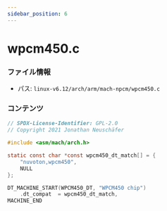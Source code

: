 ```yaml
---
sidebar_position: 6
---
```

# wpcm450.c

### ファイル情報

- パス: `linux-v6.12/arch/arm/mach-npcm/wpcm450.c`

### コンテンツ

```c
// SPDX-License-Identifier: GPL-2.0
// Copyright 2021 Jonathan Neuschäfer

#include <asm/mach/arch.h>

static const char *const wpcm450_dt_match[] = {
	"nuvoton,wpcm450",
	NULL
};

DT_MACHINE_START(WPCM450_DT, "WPCM450 chip")
	.dt_compat	= wpcm450_dt_match,
MACHINE_END

```

